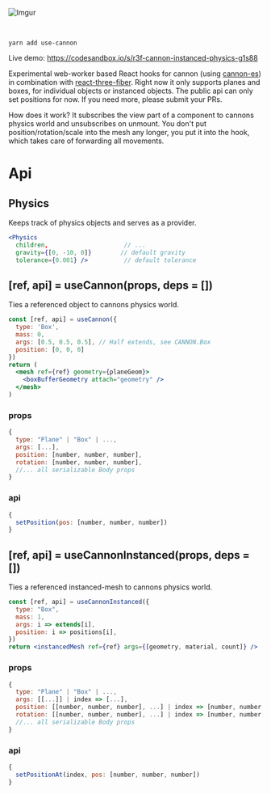![Imgur](https://imgur.com/FpBsJPL.jpg)

<br/>

    yarn add use-cannon

Live demo: https://codesandbox.io/s/r3f-cannon-instanced-physics-g1s88

Experimental web-worker based React hooks for cannon (using [cannon-es](https://github.com/drcmda/cannon-es)) in combination with [react-three-fiber](https://github.com/react-spring/react-three-fiber). Right now it only supports planes and boxes, for individual objects or instanced objects. The public api can only set positions for now. If you need more, please submit your PRs.

How does it work? It subscribes the view part of a component to cannons physics world and unsubscribes on unmount. You don't put position/rotation/scale into the mesh any longer, you put it into the hook, which takes care of forwarding all movements.

# Api

## Physics

Keeps track of physics objects and serves as a provider.

```jsx
<Physics
  children,                     // ...
  gravity={[0, -10, 0]}        // default gravity
  tolerance={0.001} />          // default tolerance
```

## [ref, api] = useCannon(props, deps = [])

Ties a referenced object to cannons physics world.

```jsx
const [ref, api] = useCannon({ 
  type: 'Box', 
  mass: 0, 
  args: [0.5, 0.5, 0.5], // Half extends, see CANNON.Box
  position: [0, 0, 0]
})
return (
  <mesh ref={ref} geometry={planeGeom}>
    <boxBufferGeometry attach="geometry" />
  </mesh>
)
```

### props

```jsx
{
  type: "Plane" | "Box" | ...,
  args: [...],
  position: [number, number, number],
  rotation: [number, number, number],
  //... all serializable Body props
}
```

### api

```jsx
{
  setPosition(pos: [number, number, number])
}
```

## [ref, api] = useCannonInstanced(props, deps = [])

Ties a referenced instanced-mesh to cannons physics world.

```jsx
const [ref, api] = useCannonInstanced({ 
  type: "Box", 
  mass: 1, 
  args: i => extends[i],
  position: i => positions[i],
})
return <instancedMesh ref={ref} args={[geometry, material, count]} />
```

### props

```jsx
{
  type: "Plane" | "Box" | ...,
  args: [[...]] | index => [...],
  position: [[number, number, number], ...] | index => [number, number, number],
  rotation: [[number, number, number], ...] | index => [number, number, number],
  //... all serializable Body props
}
```

### api

```jsx
{
  setPositionAt(index, pos: [number, number, number])
}
```
